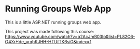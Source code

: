 # Running Groups Web App
This is a little ASP.NET running groups web app.

This project was made following this course:
https://www.youtube.com/watch?v=q2AcJmB03Io&list=PL82C6-O4XrHde_urqhKJHH-HTUfTK6siO&index=1
